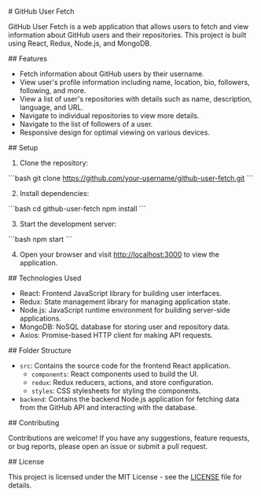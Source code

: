 \# GitHub User Fetch

GitHub User Fetch is a web application that allows users to fetch and view information about GitHub users and their repositories. This project is built using React, Redux, Node.js, and MongoDB.

\## Features

- Fetch information about GitHub users by their username.
- View user's profile information including name, location, bio, followers, following, and more.
- View a list of user's repositories with details such as name, description, language, and URL.
- Navigate to individual repositories to view more details.
- Navigate to the list of followers of a user.
- Responsive design for optimal viewing on various devices.

\## Setup

1. Clone the repository:

\```bash
git clone https://github.com/your-username/github-user-fetch.git
\```

2. Install dependencies:

\```bash
cd github-user-fetch
npm install
\```

3. Start the development server:

\```bash
npm start
\```

4. Open your browser and visit [http://localhost:3000](http://localhost:3000) to view the application.

\## Technologies Used

- React: Frontend JavaScript library for building user interfaces.
- Redux: State management library for managing application state.
- Node.js: JavaScript runtime environment for building server-side applications.
- MongoDB: NoSQL database for storing user and repository data.
- Axios: Promise-based HTTP client for making API requests.

\## Folder Structure

- `src`: Contains the source code for the frontend React application.
  - `components`: React components used to build the UI.
  - `redux`: Redux reducers, actions, and store configuration.
  - `styles`: CSS stylesheets for styling the components.
- `backend`: Contains the backend Node.js application for fetching data from the GitHub API and interacting with the database.

\## Contributing

Contributions are welcome! If you have any suggestions, feature requests, or bug reports, please open an issue or submit a pull request.

\## License

This project is licensed under the MIT License - see the [LICENSE](LICENSE) file for details.


